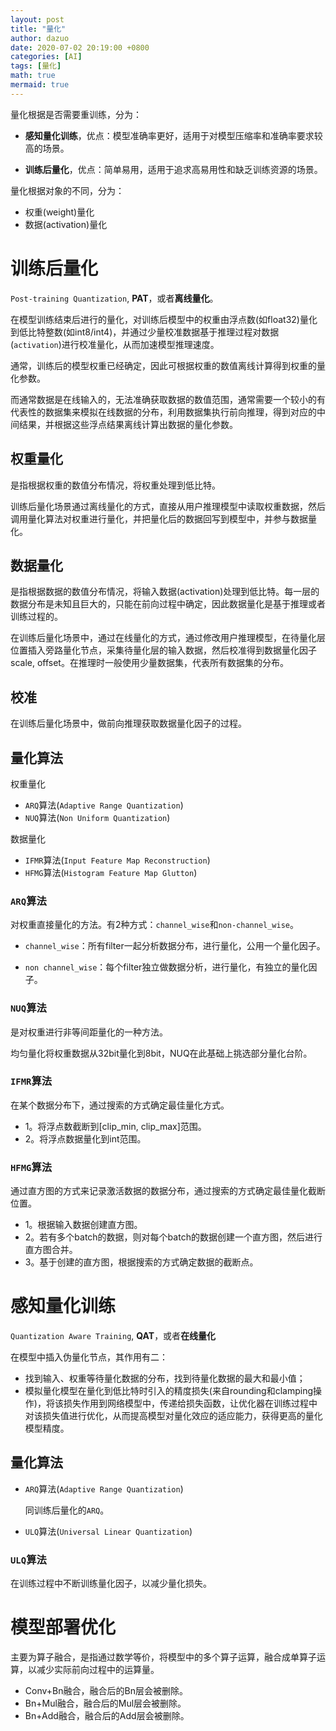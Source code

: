 ```yaml
---
layout: post
title: "量化"
author: dazuo
date: 2020-07-02 20:19:00 +0800
categories: [AI]
tags: [量化]
math: true
mermaid: true
---
```




量化根据是否需要重训练，分为：

- **感知量化训练**，优点：模型准确率更好，适用于对模型压缩率和准确率要求较高的场景。

- **训练后量化**，优点：简单易用，适用于追求高易用性和缺乏训练资源的场景。



量化根据对象的不同，分为：

- 权重(weight)量化
- 数据(activation)量化



# 训练后量化

`Post-training Quantization`, **PAT**，或者**离线量化**。

在模型训练结束后进行的量化，对训练后模型中的权重由浮点数(如float32)量化到低比特整数(如int8/int4)，并通过少量校准数据基于推理过程对数据(`activation`)进行校准量化，从而加速模型推理速度。

通常，训练后的模型权重已经确定，因此可根据权重的数值离线计算得到权重的量化参数。

而通常数据是在线输入的，无法准确获取数据的数值范围，通常需要一个较小的有代表性的数据集来模拟在线数据的分布，利用数据集执行前向推理，得到对应的中间结果，并根据这些浮点结果离线计算出数据的量化参数。



## 权重量化

是指根据权重的数值分布情况，将权重处理到低比特。

训练后量化场景通过离线量化的方式，直接从用户推理模型中读取权重数据，然后调用量化算法对权重进行量化，并把量化后的数据回写到模型中，并参与数据量化。



## 数据量化

是指根据数据的数值分布情况，将输入数据(activation)处理到低比特。每一层的数据分布是未知且巨大的，只能在前向过程中确定，因此数据量化是基于推理或者训练过程的。

在训练后量化场景中，通过在线量化的方式，通过修改用户推理模型，在待量化层位置插入旁路量化节点，采集待量化层的输入数据，然后校准得到数据量化因子scale, offset。在推理时一般使用少量数据集，代表所有数据集的分布。



## 校准

在训练后量化场景中，做前向推理获取数据量化因子的过程。



## 量化算法

权重量化

- `ARQ`算法(`Adaptive Range Quantization`)
- `NUQ`算法(`Non Uniform Quantization`)

数据量化

- `IFMR`算法(`Input Feature Map Reconstruction`)
- `HFMG`算法(`Histogram Feature Map Glutton`)

### `ARQ`算法

对权重直接量化的方法。有2种方式：`channel_wise`和`non-channel_wise`。

- `channel_wise`：所有filter一起分析数据分布，进行量化，公用一个量化因子。

- `non channel_wise`：每个filter独立做数据分析，进行量化，有独立的量化因子。

### `NUQ`算法

是对权重进行非等间距量化的一种方法。

均匀量化将权重数据从32bit量化到8bit，NUQ在此基础上挑选部分量化台阶。

### `IFMR`算法

在某个数据分布下，通过搜索的方式确定最佳量化方式。

- 1。将浮点数截断到[clip_min, clip_max]范围。
- 2。将浮点数据量化到int范围。

### `HFMG`算法

通过直方图的方式来记录激活数据的数据分布，通过搜索的方式确定最佳量化截断位置。

- 1。根据输入数据创建直方图。
- 2。若有多个batch的数据，则对每个batch的数据创建一个直方图，然后进行直方图合并。
- 3。基于创建的直方图，根据搜索的方式确定数据的截断点。



# **感知量化训练**

`Quantization Aware Training`, **QAT**，或者**在线量化**

在模型中插入伪量化节点，其作用有二：

- 找到输入、权重等待量化数据的分布，找到待量化数据的最大和最小值；
- 模拟量化模型在量化到低比特时引入的精度损失(来自rounding和clamping操作)，将该损失作用到网络模型中，传递给损失函数，让优化器在训练过程中对该损失值进行优化，从而提高模型对量化效应的适应能力，获得更高的量化模型精度。



## 量化算法

- `ARQ`算法(`Adaptive Range Quantization`)

  同训练后量化的`ARQ`。

- `ULQ`算法(`Universal Linear Quantization`)



### `ULQ`算法

在训练过程中不断训练量化因子，以减少量化损失。







# 模型部署优化

主要为算子融合，是指通过数学等价，将模型中的多个算子运算，融合成单算子运算，以减少实际前向过程中的运算量。

- Conv+Bn融合，融合后的Bn层会被删除。
- Bn+Mul融合，融合后的Mul层会被删除。
- Bn+Add融合，融合后的Add层会被删除。
